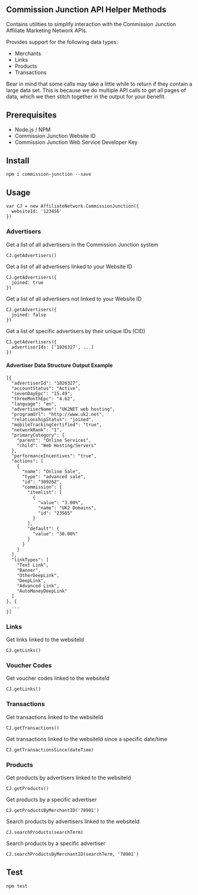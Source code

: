 Commission Junction API Helper Methods
--------------------------------------

Contains utilities to simplify interaction with the Commission Junction Affiliate Marketing Network APIs.

Provides support for the following data types:

 - Merchants
 - Links
 - Products
 - Transactions

Bear in mind that some calls may take a little while to return if they contain a large data set. This is because we do multiple API calls to get all pages of data, which we then stitch together in the output for your benefit.

## Prerequisites

 - Node.js / NPM
 - Commission Junction Website ID
 - Commission Junction Web Service Developer Key

## Install

```
npm i commission-junction --save
```

## Usage

```
var CJ = new AffiliateNetwork.CommissionJunction({
  websiteId: '123456'
})
```

### Advertisers

Get a list of all advertisers in the Commission Junction system

```
CJ.getAdvertisers()
```

Get a list of all advertisers linked to your Website ID

```
CJ.getAdvertisers({
  joined: true
})
```

Get a list of all advertisers not linked to your Website ID

```
CJ.getAdvertisers({
  joined: false
})
```

Get a list of specific advertisers by their unique IDs (CID)

```
CJ.getAdvertisers({
  advertiserIds: ['1826327', ...]
})
```

#### Advertiser Data Structure Output Example

```
[{
  "advertiserId": "1826327",
  "accountStatus": "Active",
  "sevenDayEpc": "15.49",
  "threeMonthEpc": "4.62",
  "language": "en",
  "advertiserName": "UK2NET web hosting",
  "programUrl": "http://www.uk2.net",
  "relationshipStatus": "joined",
  "mobileTrackingCertified": "true",
  "networkRank": "1",
  "primaryCategory": {
    "parent": "Online Services",
    "child": "Web Hosting/Servers"
  },
  "performanceIncentives": "true",
  "actions": [
    {
      "name": "Online Sale",
      "type": "advanced sale",
      "id": "309262",
      "commission": {
        "itemlist": [
          {
            "value": "3.00%",
            "name": "UK2 Domains",
            "id": "23565"
          }
        ],
        "default": {
          "value": "30.00%"
        }
      }
    }
  ],
  "linkTypes": [
    "Text Link",
    "Banner",
    "OtherDeepLink",
    "DeepLink",
    "Advanced Link",
    "AutoMoneyDeepLink"
  ]
}, {
  ...
}]
```

### Links

Get links linked to the websiteId

```
CJ.getLinks()
```

### Voucher Codes

Get voucher codes linked to the websiteId

```
CJ.getLinks()
```

### Transactions

Get transactions linked to the websiteId

```
CJ.getTransactions()
```

Get transactions linked to the websiteId since a specific date/time

```
CJ.getTransactionsSince(dateTime)
```

### Products

Get products by advertisers linked to the websiteId

```
CJ.getProducts()
```

Get products by a specific advertiser

```
CJ.getProductsByMerchantID('78901')
```

Search products by advertisers linked to the websiteId

```
CJ.searchProducts(searchTerm)
```

Search products by a specific advertiser

```
CJ.searchProductsByMerchantID(searchTerm, '78901')
```

## Test

```
npm test
```
